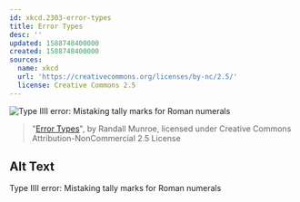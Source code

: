 ```yaml
---
id: xkcd.2303-error-types
title: Error Types
desc: ''
updated: 1588748400000
created: 1588748400000
sources:
  name: xkcd
  url: 'https://creativecommons.org/licenses/by-nc/2.5/'
  license: Creative Commons 2.5
---
```

![Type IIII error: Mistaking tally marks for Roman numerals](https://imgs.xkcd.com/comics/error_types.png)
> "[Error Types](https://xkcd.com/2303/)", by Randall Munroe, licensed under Creative Commons Attribution-NonCommercial 2.5 License

## Alt Text
Type IIII error: Mistaking tally marks for Roman numerals
